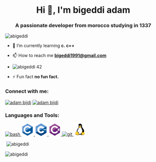 <h1 align="center">Hi 👋, I'm bigeddi adam</h1>
<h3 align="center">A passionate developer from morocco studying in 1337</h3>

<p align="left"> <img src="https://komarev.com/ghpvc/?username=abigeddi&label=Profile%20views&color=0e75b6&style=flat" alt="abigeddi" /> </p>

- 🌱 I’m currently learning **c. c++**

- 📫 How to reach me **bigeddi1991@gmail.com**
- <img src="https://badge.mediaplus.ma/binary/abigeddi" alt="abigeddi 42" width="500">

- ⚡ Fun fact **no fun fact.**

<h3 align="left">Connect with me:</h3>
<p align="left">
<a href="https://twitter.com/adam bijdi" target="blank"><img align="center" src="https://raw.githubusercontent.com/rahuldkjain/github-profile-readme-generator/master/src/images/icons/Social/twitter.svg" alt="adam bijdi" height="30" width="40" /></a>
<a href="https://fb.com/adam bijdi" target="blank"><img align="center" src="https://raw.githubusercontent.com/rahuldkjain/github-profile-readme-generator/master/src/images/icons/Social/facebook.svg" alt="adam bijdi" height="30" width="40" /></a>
</p>

<h3 align="left">Languages and Tools:</h3>
<p align="left"> <a href="https://www.gnu.org/software/bash/" target="_blank" rel="noreferrer"> <img src="https://www.vectorlogo.zone/logos/gnu_bash/gnu_bash-icon.svg" alt="bash" width="40" height="40"/> </a> <a href="https://www.cprogramming.com/" target="_blank" rel="noreferrer"> <img src="https://raw.githubusercontent.com/devicons/devicon/master/icons/c/c-original.svg" alt="c" width="40" height="40"/> </a> <a href="https://www.w3schools.com/cpp/" target="_blank" rel="noreferrer"> <img src="https://raw.githubusercontent.com/devicons/devicon/master/icons/cplusplus/cplusplus-original.svg" alt="cplusplus" width="40" height="40"/> </a> <a href="https://www.w3schools.com/cs/" target="_blank" rel="noreferrer"> <img src="https://raw.githubusercontent.com/devicons/devicon/master/icons/csharp/csharp-original.svg" alt="csharp" width="40" height="40"/> </a> <a href="https://git-scm.com/" target="_blank" rel="noreferrer"> <img src="https://www.vectorlogo.zone/logos/git-scm/git-scm-icon.svg" alt="git" width="40" height="40"/> </a> <a href="https://www.linux.org/" target="_blank" rel="noreferrer"> <img src="https://raw.githubusercontent.com/devicons/devicon/master/icons/linux/linux-original.svg" alt="linux" width="40" height="40"/> </a> </p>

<p>&nbsp;<img align="center" src="https://github-readme-stats.vercel.app/api?username=abigeddi&show_icons=true&locale=en" alt="abigeddi" /></p>

<p><img align="center" src="https://github-readme-streak-stats.herokuapp.com/?user=abigeddi&" alt="abigeddi" /></p>
